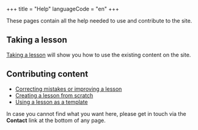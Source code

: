 +++
title = "Help"
languageCode = "en"
+++

These pages contain all the help needed to use and contribute to the
site.

## Taking a lesson

[Taking a lesson](/en/help/Taking_a_lesson) will show you how to use the
existing content on the site.

## Contributing content

  - [Correcting mistakes or improving a
    lesson](/en/help/Modifying_content)
  - [Creating a lesson from scratch](/en/help/Creating_a_lesson)
  - [Using a lesson as a
    template](/en/help/Using_a_lesson_as_a_template)

In case you cannot find what you want here, please get in touch via the
**Contact** link at the bottom of any page.
